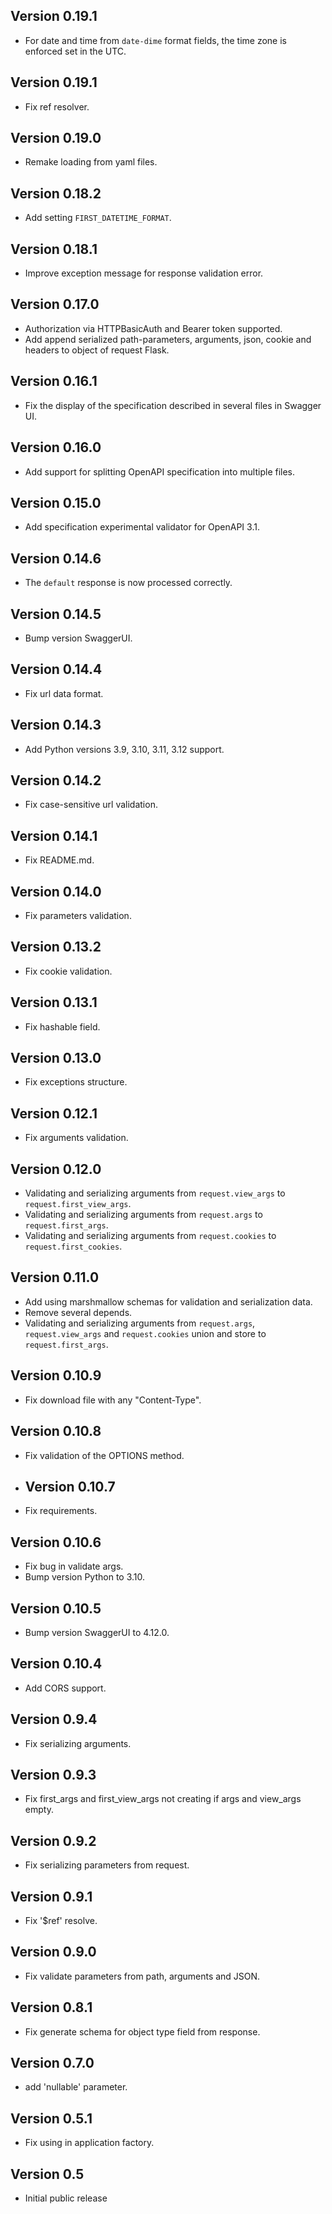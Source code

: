 ## Version 0.19.1

* For date and time from `date-dime` format fields, the time zone is enforced set in the UTC.

## Version 0.19.1

* Fix ref resolver.

## Version 0.19.0

* Remake loading from yaml files.

## Version 0.18.2

* Add setting `FIRST_DATETIME_FORMAT`.

## Version 0.18.1

* Improve exception message for response validation error.

## Version 0.17.0

* Authorization via HTTPBasicAuth and Bearer token supported.
* Add append serialized path-parameters, arguments, json, cookie and headers to object of request
  Flask.

## Version 0.16.1

* Fix the display of the specification described in several files in Swagger UI.

## Version 0.16.0

* Add support for splitting OpenAPI specification into multiple files.

## Version 0.15.0

* Add specification experimental validator for OpenAPI 3.1.

## Version 0.14.6

* The `default` response is now processed correctly.

## Version 0.14.5

* Bump version SwaggerUI.

## Version 0.14.4

* Fix url data format.

## Version 0.14.3

* Add Python versions 3.9, 3.10, 3.11, 3.12 support.

## Version 0.14.2

* Fix case-sensitive url validation.

## Version 0.14.1

* Fix README.md.

## Version 0.14.0

* Fix parameters validation.

## Version 0.13.2

* Fix cookie validation.

## Version 0.13.1

* Fix hashable field.

## Version 0.13.0

* Fix exceptions structure.

## Version 0.12.1

* Fix arguments validation.

## Version 0.12.0

* Validating and serializing arguments from `request.view_args` to `request.first_view_args`.
* Validating and serializing arguments from `request.args` to `request.first_args`.
* Validating and serializing arguments from `request.cookies` to `request.first_cookies`.

## Version 0.11.0

* Add using marshmallow schemas for validation and serialization data.
* Remove several depends.
* Validating and serializing arguments from `request.args`, `request.view_args`
  and `request.cookies` union and store to `request.first_args`.

## Version 0.10.9

* Fix download file with any "Content-Type".

## Version 0.10.8

* Fix validation of the OPTIONS method.

* ## Version 0.10.7

* Fix requirements.

## Version 0.10.6

* Fix bug in validate args.
* Bump version Python to 3.10.

## Version 0.10.5

* Bump version SwaggerUI to 4.12.0.

## Version 0.10.4

* Add CORS support.

## Version 0.9.4

* Fix serializing arguments.

## Version 0.9.3

* Fix first_args and first_view_args not creating if args and view_args empty.

## Version 0.9.2

* Fix serializing parameters from request.

## Version 0.9.1

* Fix '$ref' resolve.

## Version 0.9.0

* Fix validate parameters from path, arguments and JSON.

## Version 0.8.1

* Fix generate schema for object type field from response.

## Version 0.7.0

* add 'nullable' parameter.

## Version 0.5.1

* Fix using in application factory.

## Version 0.5

* Initial public release
